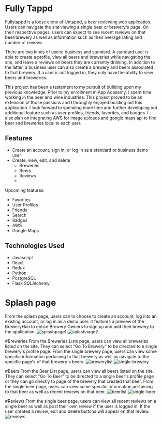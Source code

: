 # Fully Tappd

Fullytappd is a loose clone of Untappd, a beer reviewing web application. Users can navigate the site viewing a single beer or brewery's page. On their respective pages, users can expect to see recent reviews on that beer/brewery as well as information such as their average rating and number of reviews.

There are two kinds of users: business and standard. A standard user is able to create a profile, view all beers and breweries while navigating the site, and leave a reviews on beers they are currently drinking. In addition to the latter, a business user can also create a brewery and beers associated to that brewery. If a user is not logged in, they only have the ability to view beers and breweries.

This project has been a testament to my pursuit of building upon my previous knowledge. Prior to my enrollment in App Academy, I spent time working in the beer and wine industries. This project proved to be an extension of those passions and I throughly enjoyed building out this application. I look forward to spending more time and further developing out additional feature such as user profiles, friends, favorites, and badges. I also plan on integrating AWS for image uploads and google maps api to find beer and breweries local to each user.


## Features
- Create an account, sign in, or log in as a standard or business demo user
- Create, view, edit, and delete
   - Breweries
   - Beers
   - Reviews
   - 
Upcoming features: 
- Favorites
- User Profiles
- Friends
- Search 
- Badges
- AWS
- Google Maps


## Technologies Used
- Javascript
- React
- Redux 
- Python
- PostgreSQL
- Flask SQLAlchemy


# Splash page
From the splash page, users can to choose to create an account, log into an existing account, or log in as a demo user. It features a preview of the BreweryHub to entice Brewery Owners to sign up and add their brewery to the application.
![splashpage1](https://user-images.githubusercontent.com/90273783/165002745-1506da0e-af00-4242-b781-4b8206918e43.png)
![splashpage2](https://user-images.githubusercontent.com/90273783/165002758-d1213f7a-66b4-42f6-9bfe-829fd8b48bc2.png)


#Breweries
From the Breweries Lists page, users can view all breweries listed on the site. They can select "Go To Brewery" to be directed to a single  brewery's profile page. From the single brewery page, users can view some specific information pertaining to that brewery as well as navigate to the specific page's of that brewery's beers. 
![brewerylist](https://user-images.githubusercontent.com/90273783/165002868-d7ad197a-c2ac-434d-9aae-780a8c18dbc5.png)
![single-brewery](https://user-images.githubusercontent.com/90273783/165002872-8d95e2c9-cc9a-4e95-94ce-93560c66e66e.png)


#Beers
From the Beer List page, users can view all beers listed on the site. They can select "Go To Beer" to be directed to a single  beer's profile page or they can go directly to page of the brewery that created that beer. From the single beer page, users can view some specific information pertaining to that beer as well as recent reviews on that beer. 
![beerlist](https://user-images.githubusercontent.com/90273783/165002932-a82ea4ce-a626-49af-b148-7c75ad633426.png)
![single-beer](https://user-images.githubusercontent.com/90273783/165002936-ab5876e2-b561-4ec6-8aaf-10001e2222b1.png)

#Reviews
From the single beer page, users can view all recent reviews on a single beer as well as post their own review if the user is logged in. If the user created a review, edit and delete buttons will appear on that review.
![reviews](https://user-images.githubusercontent.com/90273783/165003017-a92ff4f3-8e8f-4a40-88cf-0fa452cc5f80.png)
